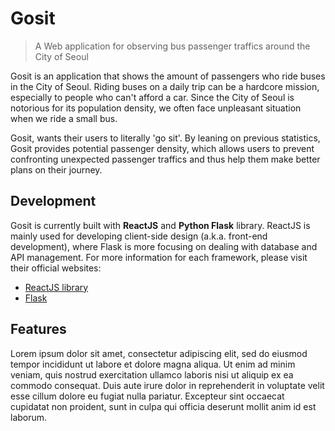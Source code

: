 # Gosit

> A Web application for observing bus passenger traffics around the City of Seoul

Gosit is an application that shows the amount of passengers who ride buses in the City of Seoul. Riding buses on a daily trip can be a hardcore mission, especially to people who can't afford a car. Since the City of Seoul is notorious for its population density, we often face unpleasant situation when we ride a small bus.

Gosit, wants their users to literally 'go sit'. By leaning on previous statistics, Gosit provides potential passenger density, which allows users to prevent confronting unexpected passenger traffics and thus help them make better plans on their journey.

## Development

Gosit is currently built with **ReactJS** and **Python Flask** library. ReactJS is mainly used for developing client-side design (a.k.a. front-end development), where Flask is more focusing on dealing with database and API management. For more information for each framework, please visit their official websites:

- [ReactJS library](https://reactjs.org/)
- [Flask](http://flask.pocoo.org/)


## Features

Lorem ipsum dolor sit amet, consectetur adipiscing elit, sed do eiusmod tempor incididunt ut labore et dolore magna aliqua. Ut enim ad minim veniam, quis nostrud exercitation ullamco laboris nisi ut aliquip ex ea commodo consequat. Duis aute irure dolor in reprehenderit in voluptate velit esse cillum dolore eu fugiat nulla pariatur. Excepteur sint occaecat cupidatat non proident, sunt in culpa qui officia deserunt mollit anim id est laborum.